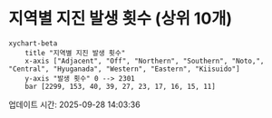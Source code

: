 # 지역별 지진 발생 횟수 (상위 10개)

```mermaid
xychart-beta
    title "지역별 지진 발생 횟수"
    x-axis ["Adjacent", "Off", "Northern", "Southern", "Noto,", "Central", "Hyuganada", "Western", "Eastern", "Kiisuido"]
    y-axis "발생 횟수" 0 --> 2301
    bar [2299, 153, 40, 39, 27, 23, 17, 16, 15, 11]
```

업데이트 시간: 2025-09-28 14:03:36
